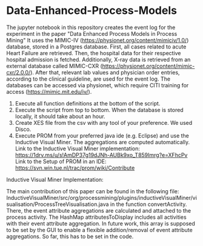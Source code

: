 # Data-Enhanced-Process-Models

The jupyter notebook in this repository creates the event log for the experiment in the paper "Data Enhanced Process Models in Process Mining"
It uses the MIMIC-IV (https://physionet.org/content/mimiciv/1.0/) database, stored in a Postgres database. 
First, all cases related to acute Heart Failure are retrieved. Then, the hospital data for their respective hospital admission is fetched. 
Additionally, X-ray data is retrieved from an external database called MIMIC-CXR (https://physionet.org/content/mimic-cxr/2.0.0/). 
After that, relevant lab values and physician order entries, according to the clinical guideline, are used for the event log. 
The databases can be accessed via physionet, which require CITI training for access (https://mimic.mit.edu/iv/). 

1. Execute all function definitions at the bottom of the script. 
2. Execute the script from top to bottom. When the database is stored locally, it should take about an hour.
3. Create XES file from the csv with any tool of your preference. We used Disco.
4. Execute PROM from your preferred java ide (e.g. Eclipse) and use the Inductive Visual Miner. The aggregations are computed automatically. Link to the Inductive Visual Miner implementation: https://1drv.ms/u/s!AmDP37g19dJNh-AUBk9xo_T859Imrg?e=XFhcPv Link to the Setup of PROM in an IDE: https://svn.win.tue.nl/trac/prom/wiki/Contribute


Inductive Visual Miner Implementation:

The main contribution of this paper can be found in the following file: InductiveVisualMiner/src/org/processmining/plugins/inductiveVisualMiner/visualisation/ProcessTreeVisualisation.java in the function convertActivity.
There, the event attribute aggregations are calculated and attached to the process activity. The HashMap attributesToDisplay includes all activities with their event attribute aggregation. In future work, this array is supposed to be set by the GUI to enable a flexible addition/removal of event attribute aggregations. So far, this has to be set in the code.
